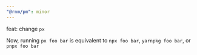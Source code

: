 ```yaml
---
"@rnm/pm": minor
---
```


feat: change `px`

Now, running `px foo bar` is equivalent to `npx foo bar`, `yarnpkg foo bar`, or `pnpx foo bar`
